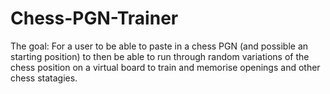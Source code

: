 # Chess-PGN-Trainer
The goal: For a user to be able to paste in a chess PGN (and possible an starting position) to then be able to run through random variations of the chess position on a virtual board to train and memorise openings and other chess statagies.
